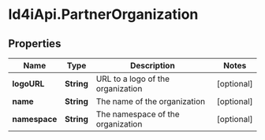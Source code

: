 # Id4iApi.PartnerOrganization

## Properties
Name | Type | Description | Notes
------------ | ------------- | ------------- | -------------
**logoURL** | **String** | URL to a logo of the organization | [optional] 
**name** | **String** | The name of the organization | [optional] 
**namespace** | **String** | The namespace of the organization | [optional] 


